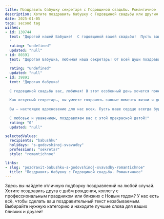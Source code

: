 ```yaml
---
title: Поздравить бабушку секретаря с Годовщиной свадьбы. Романтичное
description: Хотите поздравить бабушку с Годовщиной свадьбы или другим праздником? Наш ИИ создаст незабываемое поздравление, а вы обязательно выделитесь среди других.  
date: 2025-01-05
tags: second tag
wishes:
- id: 130744
  text: "Дорогой нашей Бабушке!  С годовщиной вашей свадьбы!  Пусть ваша любовь, такая же крепкая и нежная, как и много лет назад,  остаётся неизменной маяком в вашей уютной гавани семейного счастья.  Вы – пример истинной любви и верности,  и восхищение вами –  лучшая награда за вашу долгую и прекрасную жизнь, прожитую бок о бок.  Пусть каждый ваш день будет наполнен радостью, теплом и взаимной заботой. Счастья вам, долгих лет жизни и нескончаемой любви!
  "
  rating: "undefined"
  updated: "null"
- id: 80391
  text: "Дорогая Бабушка, любимая наша секретарь! От всей души поздравляем вас с годовщиной свадьбы! Пусть ваша любовь, как и ваши секреты, остаются вечными и незыблемыми, как и ваша преданность друг другу.
  "
  rating: "undefined"
  updated: "null"
- id: 39891
  text: "Дорогая бабушка!
  
  С годовщиной свадьбы вас, любимая! В этот особенный день хочется пожелать вам бесконечной любви, душевного тепла и гармонии. Ваш союз — это не просто годы, а целая история, полная ярких моментов и прекрасных воспоминаний.
  
  Как искусный секретарь, вы умеете сохранять важные моменты жизни и делиться ими с близкими. Пусть каждый новый день приносит вам радость, а каждый миг будет наполнен счастьем и заботой друг о друге.
  
  Вы — настоящее вдохновение для нас всех. Пусть ваше сердце всегда будет согрето светом любви, а ваш дом наполнен смехом и счастьем.
  
  С любовью и уважением, поздравляем вас с этой прекрасной датой!"
  rating: "0"
  updated: "null"

selectedValues:
  recipients: "babushku"
  holidays: "s-godovshinoj-svavadby"
  professions: "sekretar"
  style: "romantichnoe"

links:
- slug: "pozdravit-babushku-s-godovshinoj-svavadby-romantichnoe"
  title: "Поздравить бабушку с Годовщиной свадьбы. Романтичное"
---
```


Здесь вы найдете отличную подборку поздравлений на любой случай. 
Хотите поздравить друга с днём рождения, коллегу с профессиональным праздником или близких с Новым годом? У нас есть всё, чтобы сделать ваш поздравительный текст незабываемым. Выбирайте нужную категорию и находите лучшие слова для ваших близких и друзей!
